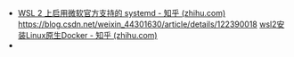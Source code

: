 - [WSL 2 上启用微软官方支持的 systemd - 知乎 (zhihu.com)](https://zhuanlan.zhihu.com/p/569883693) https://blog.csdn.net/weixin_44301630/article/details/122390018
  [wsl2安装Linux原生Docker - 知乎 (zhihu.com)](https://zhuanlan.zhihu.com/p/421998834)
-